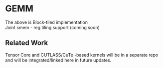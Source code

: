# GEMM

The above is Block-tiled implementation  
Joint smem - reg tiling support (coming soon) 
 
## Related Work
Tensor Core and CUTLASS/CuTe -based kernels will be in a separate repo and will be integrated/linked here in future updates.

